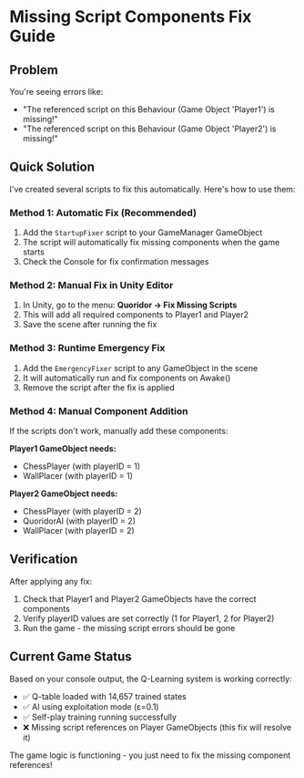 # Missing Script Components Fix Guide

## Problem
You're seeing errors like:
- "The referenced script on this Behaviour (Game Object 'Player1') is missing!"
- "The referenced script on this Behaviour (Game Object 'Player2') is missing!"

## Quick Solution

I've created several scripts to fix this automatically. Here's how to use them:

### Method 1: Automatic Fix (Recommended)
1. Add the `StartupFixer` script to your GameManager GameObject
2. The script will automatically fix missing components when the game starts
3. Check the Console for fix confirmation messages

### Method 2: Manual Fix in Unity Editor
1. In Unity, go to the menu: **Quoridor → Fix Missing Scripts**
2. This will add all required components to Player1 and Player2
3. Save the scene after running the fix

### Method 3: Runtime Emergency Fix
1. Add the `EmergencyFixer` script to any GameObject in the scene
2. It will automatically run and fix components on Awake()
3. Remove the script after the fix is applied

### Method 4: Manual Component Addition
If the scripts don't work, manually add these components:

**Player1 GameObject needs:**
- ChessPlayer (with playerID = 1)
- WallPlacer (with playerID = 1)

**Player2 GameObject needs:**
- ChessPlayer (with playerID = 2)
- QuoridorAI (with playerID = 2)
- WallPlacer (with playerID = 2)

## Verification
After applying any fix:
1. Check that Player1 and Player2 GameObjects have the correct components
2. Verify playerID values are set correctly (1 for Player1, 2 for Player2)
3. Run the game - the missing script errors should be gone

## Current Game Status
Based on your console output, the Q-Learning system is working correctly:
- ✅ Q-table loaded with 14,657 trained states
- ✅ AI using exploitation mode (ε=0.1)
- ✅ Self-play training running successfully
- ❌ Missing script references on Player GameObjects (this fix will resolve it)

The game logic is functioning - you just need to fix the missing component references!
